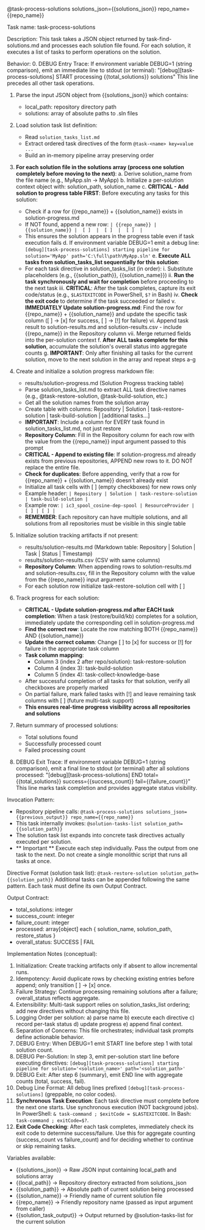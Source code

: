 @task-process-solutions solutions_json={{solutions_json}} repo_name={{repo_name}}

Task name: task-process-solutions

Description:
This task takes a JSON object returned by task-find-solutions.md and processes each solution file found.
For each solution, it executes a list of tasks to perform operations on the solution.

Behavior:
0. DEBUG Entry Trace: If environment variable DEBUG=1 (string comparison), emit an immediate line to stdout (or terminal):
   "[debug][task-process-solutions] START processing {{total_solutions}} solutions"
   This line precedes all other task operations.

1. Parse the input JSON object from {{solutions_json}} which contains:
   - local_path: repository directory path
   - solutions: array of absolute paths to .sln files

2. Load solution task list definition:
   - Read `solution_tasks_list.md`
   - Extract ordered task directives of the form `@task-<name> key=value ...`
   - Build an in-memory pipeline array preserving order

3. **For each solution file in the solutions array (process one solution completely before moving to the next)**:
   a. Derive solution_name from the file name (e.g., MyApp.sln → MyApp)
   b. Initialize a per-solution context object with: solution_path, solution_name
   c. **CRITICAL - Add solution to progress table FIRST**: Before executing any tasks for this solution:
      - Check if a row for {{repo_name}} + {{solution_name}} exists in solution-progress.md
      - If NOT found, append a new row: `| {{repo_name}} | {{solution_name}} |  [ ]  |  [ ]  |  [ ]  |`
      - This ensures the solution appears in the progress table even if task execution fails
   d. If environment variable DEBUG=1 emit a debug line: `[debug][task-process-solutions] starting pipeline for solution='MyApp' path='C:\full\path\MyApp.sln'`
   e. **Execute ALL tasks from solution_tasks_list sequentially for this solution**:
      - For each task directive in solution_tasks_list (in order):
        i. Substitute placeholders (e.g., {{solution_path}}, {{solution_name}})
        ii. **Run the task synchronously and wait for completion** before proceeding to the next task
        iii. **CRITICAL**: After the task completes, capture its exit code/status (e.g., `$LASTEXITCODE` in PowerShell, `$?` in Bash)
        iv. **Check the exit code** to determine if the task succeeded or failed
        v. **IMMEDIATELY Update solution-progress.md**: Find the row for {{repo_name}} + {{solution_name}} and update the specific task column ([ ] → [x] for success, [ ] → [!] for failure)
        vi. Append task result to solution-results.md and solution-results.csv - include {{repo_name}} in the Repository column
        vii. Merge returned fields into the per-solution context
   f. **After ALL tasks complete for this solution**, accumulate the solution's overall status into aggregate counts
   g. **IMPORTANT**: Only after finishing all tasks for the current solution, move to the next solution in the array and repeat steps a-g

4. Create and initialize a solution progress markdown file:
      - results/solution-progress.md (Solution Progress tracking table)
      - Parse solution_tasks_list.md to extract ALL task directive names (e.g., @task-restore-solution, @task-build-solution, etc.)
      - Get all the solution names from the solution array
      - Create table with columns: Repository | Solution | task-restore-solution | task-build-solution | [additional tasks...]
      - **IMPORTANT**: Include a column for EVERY task found in solution_tasks_list.md, not just restore
      - **Repository Column**: Fill in the Repository column for each row with the value from the {{repo_name}} input argument passed to this prompt
      - **CRITICAL - Append to existing file**: If solution-progress.md already exists from previous repositories, APPEND new rows to it. DO NOT replace the entire file.
      - **Check for duplicates**: Before appending, verify that a row for {{repo_name}} + {{solution_name}} doesn't already exist
      - Initialize all task cells with [ ] (empty checkboxes) for new rows only
      - Example header: `| Repository | Solution | task-restore-solution | task-build-solution |`
      - Example row: `| ic3_spool_cosine-dep-spool | ResourceProvider | [ ] | [ ] |`
      - **REMEMBER**: Each repository can have multiple solutions, and all solutions from all repositories must be visible in this single table

5. Initialize solution tracking artifacts if not present:
      - results/solution-results.md (Markdown table: Repository | Solution | Task | Status | Timestamp)
      - results/solution-results.csv (CSV with same columns)
      - **Repository Column**: When appending rows to solution-results.md and solution-results.csv, fill in the Repository column with the value from the {{repo_name}} input argument
      - For each solution row initialize task-restore-solution cell with [ ]

6. Track progress for each solution:
   - **CRITICAL - Update solution-progress.md after EACH task completion**: When a task (restore/build/kb) completes for a solution, immediately update the corresponding cell in solution-progress.md
   - **Find the correct row**: Locate the row matching BOTH {{repo_name}} AND {{solution_name}}
   - **Update the correct column**: Change [ ] to [x] for success or [!] for failure in the appropriate task column
   - **Task column mapping**:
     * Column 3 (index 2 after repo/solution): task-restore-solution
     * Column 4 (index 3): task-build-solution  
     * Column 5 (index 4): task-collect-knowledge-base
   - After successful completion of all tasks for that solution, verify all checkboxes are properly marked
   - On partial failure, mark failed tasks with [!] and leave remaining task columns with [ ] (future multi-task support)
   - **This ensures real-time progress visibility across all repositories and solutions**

7. Return summary of processed solutions:
   - Total solutions found
   - Successfully processed count
   - Failed processing count

8. DEBUG Exit Trace: If environment variable DEBUG=1 (string comparison), emit a final line to stdout (or terminal) after all solutions processed:
   "[debug][task-process-solutions] END total={{total_solutions}} success={{success_count}} fail={{failure_count}}"
   This line marks task completion and provides aggregate status visibility.

Invocation Pattern:
- Repository pipeline calls: `@task-process-solutions solutions_json={{previous_output}} repo_name={{repo_name}}`
- This task internally invokes: `@solution-tasks-list solution_path={{solution_path}}`
- The solution task list expands into concrete task directives actually executed per solution.
- ** Important ** Execute each step individually. Pass the output from one task to the next. Do not create a single monolithic script that runs all tasks at once.


Directive Format (solution task list):
`@task-restore-solution solution_path={{solution_path}}`
Additional tasks can be appended following the same pattern. Each task must define its own Output Contract.

Output Contract:
- total_solutions: integer
- success_count: integer
- failure_count: integer
- processed: array[object] each { solution_name, solution_path, restore_status }
- overall_status: SUCCESS | FAIL

Implementation Notes (conceptual):
1. Initialization: Create tracking artifacts only if absent to allow incremental runs.
2. Idempotency: Avoid duplicate rows by checking existing entries before append; only transition [ ] → [x] once.
3. Failure Strategy: Continue processing remaining solutions after a failure; overall_status reflects aggregate.
4. Extensibility: Multi-task support relies on solution_tasks_list ordering; add new directives without changing this file.
5. Logging Order per solution: a) parse name b) execute each directive c) record per-task status d) update progress e) append final context.
6. Separation of Concerns: This file orchestrates; individual task prompts define actionable behavior.
7. DEBUG Entry: When DEBUG=1 emit START line before step 1 with total solution count.
8. DEBUG Per-Solution: In step 3, emit per-solution start line before executing directives: `[debug][task-process-solutions] starting pipeline for solution='<solution_name>' path='<solution_path>'`
9. DEBUG Exit: After step 6 (summary), emit END line with aggregate counts (total, success, fail).
10. Debug Line Format: All debug lines prefixed `[debug][task-process-solutions]` (greppable, no color codes).
11. **Synchronous Task Execution**: Each task directive must complete before the next one starts. Use synchronous execution (NOT background jobs). In PowerShell: `& task-command ; $exitCode = $LASTEXITCODE`. In Bash: `task-command ; exitCode=$?`.
12. **Exit Code Checking**: After each task completes, immediately check its exit code to determine success/failure. Use this for aggregate counting (success_count vs failure_count) and for deciding whether to continue or skip remaining tasks.

Variables available:
- {{solutions_json}} → Raw JSON input containing local_path and solutions array
- {{local_path}} → Repository directory extracted from solutions_json
- {{solution_path}} → Absolute path of current solution being processed
- {{solution_name}} → Friendly name of current solution file
- {{repo_name}} → Friendly repository name (passed as input argument from caller)
- {{solution_task_output}} → Output returned by @solution-tasks-list for the current solution